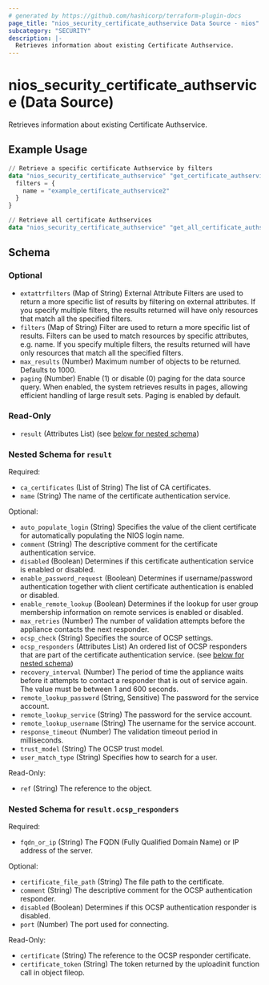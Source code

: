 ```yaml
---
# generated by https://github.com/hashicorp/terraform-plugin-docs
page_title: "nios_security_certificate_authservice Data Source - nios"
subcategory: "SECURITY"
description: |-
  Retrieves information about existing Certificate Authservice.
---
```


# nios_security_certificate_authservice (Data Source)

Retrieves information about existing Certificate Authservice.

## Example Usage

```terraform
// Retrieve a specific certificate Authservice by filters
data "nios_security_certificate_authservice" "get_certificate_authservice_using_filters" {
  filters = {
    name = "example_certificate_authservice2"
  }
}

// Retrieve all certificate Authservices
data "nios_security_certificate_authservice" "get_all_certificate_authservices" {}
```

<!-- schema generated by tfplugindocs -->
## Schema

### Optional

- `extattrfilters` (Map of String) External Attribute Filters are used to return a more specific list of results by filtering on external attributes. If you specify multiple filters, the results returned will have only resources that match all the specified filters.
- `filters` (Map of String) Filter are used to return a more specific list of results. Filters can be used to match resources by specific attributes, e.g. name. If you specify multiple filters, the results returned will have only resources that match all the specified filters.
- `max_results` (Number) Maximum number of objects to be returned. Defaults to 1000.
- `paging` (Number) Enable (1) or disable (0) paging for the data source query. When enabled, the system retrieves results in pages, allowing efficient handling of large result sets. Paging is enabled by default.

### Read-Only

- `result` (Attributes List) (see [below for nested schema](#nestedatt--result))

<a id="nestedatt--result"></a>
### Nested Schema for `result`

Required:

- `ca_certificates` (List of String) The list of CA certificates.
- `name` (String) The name of the certificate authentication service.

Optional:

- `auto_populate_login` (String) Specifies the value of the client certificate for automatically populating the NIOS login name.
- `comment` (String) The descriptive comment for the certificate authentication service.
- `disabled` (Boolean) Determines if this certificate authentication service is enabled or disabled.
- `enable_password_request` (Boolean) Determines if username/password authentication together with client certificate authentication is enabled or disabled.
- `enable_remote_lookup` (Boolean) Determines if the lookup for user group membership information on remote services is enabled or disabled.
- `max_retries` (Number) The number of validation attempts before the appliance contacts the next responder.
- `ocsp_check` (String) Specifies the source of OCSP settings.
- `ocsp_responders` (Attributes List) An ordered list of OCSP responders that are part of the certificate authentication service. (see [below for nested schema](#nestedatt--result--ocsp_responders))
- `recovery_interval` (Number) The period of time the appliance waits before it attempts to contact a responder that is out of service again. The value must be between 1 and 600 seconds.
- `remote_lookup_password` (String, Sensitive) The password for the service account.
- `remote_lookup_service` (String) The password for the service account.
- `remote_lookup_username` (String) The username for the service account.
- `response_timeout` (Number) The validation timeout period in milliseconds.
- `trust_model` (String) The OCSP trust model.
- `user_match_type` (String) Specifies how to search for a user.

Read-Only:

- `ref` (String) The reference to the object.

<a id="nestedatt--result--ocsp_responders"></a>
### Nested Schema for `result.ocsp_responders`

Required:

- `fqdn_or_ip` (String) The FQDN (Fully Qualified Domain Name) or IP address of the server.

Optional:

- `certificate_file_path` (String) The file path to the certificate.
- `comment` (String) The descriptive comment for the OCSP authentication responder.
- `disabled` (Boolean) Determines if this OCSP authentication responder is disabled.
- `port` (Number) The port used for connecting.

Read-Only:

- `certificate` (String) The reference to the OCSP responder certificate.
- `certificate_token` (String) The token returned by the uploadinit function call in object fileop.
